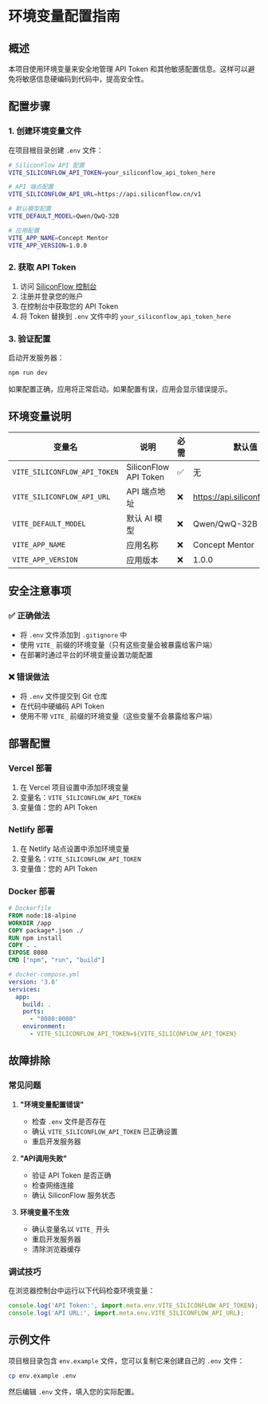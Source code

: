 # 环境变量配置指南

## 概述

本项目使用环境变量来安全地管理 API Token 和其他敏感配置信息。这样可以避免将敏感信息硬编码到代码中，提高安全性。

## 配置步骤

### 1. 创建环境变量文件

在项目根目录创建 `.env` 文件：

```bash
# SiliconFlow API 配置
VITE_SILICONFLOW_API_TOKEN=your_siliconflow_api_token_here

# API 端点配置
VITE_SILICONFLOW_API_URL=https://api.siliconflow.cn/v1

# 默认模型配置
VITE_DEFAULT_MODEL=Qwen/QwQ-32B

# 应用配置
VITE_APP_NAME=Concept Mentor
VITE_APP_VERSION=1.0.0
```

### 2. 获取 API Token

1. 访问 [SiliconFlow 控制台](https://cloud.siliconflow.cn)
2. 注册并登录您的账户
3. 在控制台中获取您的 API Token
4. 将 Token 替换到 `.env` 文件中的 `your_siliconflow_api_token_here`

### 3. 验证配置

启动开发服务器：

```bash
npm run dev
```

如果配置正确，应用将正常启动。如果配置有误，应用会显示错误提示。

## 环境变量说明

| 变量名 | 说明 | 必需 | 默认值 |
|--------|------|------|--------|
| `VITE_SILICONFLOW_API_TOKEN` | SiliconFlow API Token | ✅ | 无 |
| `VITE_SILICONFLOW_API_URL` | API 端点地址 | ❌ | https://api.siliconflow.cn/v1 |
| `VITE_DEFAULT_MODEL` | 默认 AI 模型 | ❌ | Qwen/QwQ-32B |
| `VITE_APP_NAME` | 应用名称 | ❌ | Concept Mentor |
| `VITE_APP_VERSION` | 应用版本 | ❌ | 1.0.0 |

## 安全注意事项

### ✅ 正确做法

- 将 `.env` 文件添加到 `.gitignore` 中
- 使用 `VITE_` 前缀的环境变量（只有这些变量会被暴露给客户端）
- 在部署时通过平台的环境变量设置功能配置

### ❌ 错误做法

- 将 `.env` 文件提交到 Git 仓库
- 在代码中硬编码 API Token
- 使用不带 `VITE_` 前缀的环境变量（这些变量不会暴露给客户端）

## 部署配置

### Vercel 部署

1. 在 Vercel 项目设置中添加环境变量
2. 变量名：`VITE_SILICONFLOW_API_TOKEN`
3. 变量值：您的 API Token

### Netlify 部署

1. 在 Netlify 站点设置中添加环境变量
2. 变量名：`VITE_SILICONFLOW_API_TOKEN`
3. 变量值：您的 API Token

### Docker 部署

```dockerfile
# Dockerfile
FROM node:18-alpine
WORKDIR /app
COPY package*.json ./
RUN npm install
COPY . .
EXPOSE 8080
CMD ["npm", "run", "build"]
```

```yaml
# docker-compose.yml
version: '3.8'
services:
  app:
    build: .
    ports:
      - "8080:8080"
    environment:
      - VITE_SILICONFLOW_API_TOKEN=${VITE_SILICONFLOW_API_TOKEN}
```

## 故障排除

### 常见问题

1. **"环境变量配置错误"**
   - 检查 `.env` 文件是否存在
   - 确认 `VITE_SILICONFLOW_API_TOKEN` 已正确设置
   - 重启开发服务器

2. **"API调用失败"**
   - 验证 API Token 是否正确
   - 检查网络连接
   - 确认 SiliconFlow 服务状态

3. **环境变量不生效**
   - 确认变量名以 `VITE_` 开头
   - 重启开发服务器
   - 清除浏览器缓存

### 调试技巧

在浏览器控制台中运行以下代码检查环境变量：

```javascript
console.log('API Token:', import.meta.env.VITE_SILICONFLOW_API_TOKEN);
console.log('API URL:', import.meta.env.VITE_SILICONFLOW_API_URL);
```

## 示例文件

项目根目录包含 `env.example` 文件，您可以复制它来创建自己的 `.env` 文件：

```bash
cp env.example .env
```

然后编辑 `.env` 文件，填入您的实际配置。 